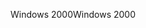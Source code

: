 <span data-ttu-id="67846-101">Windows 2000</span><span class="sxs-lookup"><span data-stu-id="67846-101">Windows 2000</span></span>